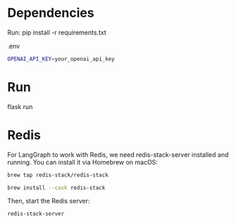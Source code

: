 # Dependencies

Run:
pip install -r requirements.txt

.env
```bash
OPENAI_API_KEY=your_openai_api_key
```

# Run

flask run


# Redis
For LangGraph to work with Redis, we need redis-stack-server installed and running.
You can install it via Homebrew on macOS:
```bash
brew tap redis-stack/redis-stack

brew install --cask redis-stack
```

Then, start the Redis server:
```bash
redis-stack-server
```
